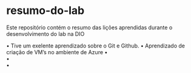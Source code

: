 # resumo-do-lab
Este repositório contém o resumo das lições aprendidas durante o desenvolvimento do lab na DIO

•	Tive um exelente aprendizado sobre o Git e Github.
•	Aprendizado de criação de VM’s no ambiente de Azure
•	
•	
• 
